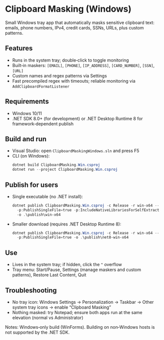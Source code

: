 # Clipboard Masking (Windows)

Small Windows tray app that automatically masks sensitive clipboard text: emails, phone numbers, IPv4, credit cards, SSNs, URLs, plus custom patterns.

## Features
- Runs in the system tray; double‑click to toggle monitoring
- Built‑in maskers: `[EMAIL]`, `[PHONE]`, `[IP_ADDRESS]`, `[CARD_NUMBER]`, `[SSN]`, `[URL]`
- Custom names and regex patterns via Settings
- Fast precompiled regex with timeouts; reliable monitoring via `AddClipboardFormatListener`

## Requirements
- Windows 10/11
- .NET SDK 8.0+ (for development) or .NET Desktop Runtime 8 for framework‑dependent publish

## Build and run
- Visual Studio: open `ClipboardMaskingWindows.sln` and press F5
- CLI (on Windows):
  ```powershell
  dotnet build ClipboardMasking.Win.csproj
  dotnet run --project ClipboardMasking.Win.csproj
  ```

## Publish for users
- Single executable (no .NET install):
  ```powershell
  dotnet publish ClipboardMasking.Win.csproj -c Release -r win-x64 --self-contained true \
    -p:PublishSingleFile=true -p:IncludeNativeLibrariesForSelfExtract=true -p:DebugType=None \
    -o .\publish\win-x64
  ```
- Smaller download (requires .NET Desktop Runtime 8):
  ```powershell
  dotnet publish ClipboardMasking.Win.csproj -c Release -r win-x64 --self-contained false \
    -p:PublishSingleFile=true -o .\publish\net8-win-x64
  ```

## Use
- Lives in the system tray; if hidden, click the `^` overflow
- Tray menu: Start/Pause, Settings (manage maskers and custom patterns), Restore Last Content, Quit

## Troubleshooting
- No tray icon: Windows Settings → Personalization → Taskbar → Other system tray icons → enable “Clipboard Masking”
- Nothing masked: try Notepad; ensure both apps run at the same elevation (normal vs Administrator)

Notes: Windows‑only build (WinForms). Building on non‑Windows hosts is not supported by the .NET SDK.
